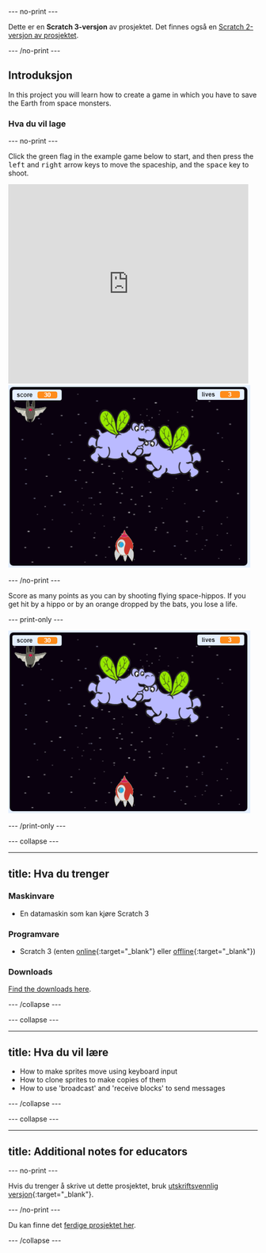 \--- no-print \---

Dette er en **Scratch 3-versjon** av prosjektet. Det finnes også en [Scratch 2-versjon av prosjektet](https://projects.raspberrypi.org/en/projects/clone-wars-scratch2).

\--- /no-print \---

## Introduksjon

In this project you will learn how to create a game in which you have to save the Earth from space monsters.

### Hva du vil lage

\--- no-print \---

Click the green flag in the example game below to start, and then press the <kbd>left</kbd> and <kbd>right</kbd> arrow keys to move the spaceship, and the <kbd>space</kbd> key to shoot.

<div class="scratch-preview">
  <iframe allowtransparency="true" width="485" height="402" src="https://scratch.mit.edu/projects/embed/276887163/?autostart=false" frameborder="0" scrolling="no"></iframe>
  <img src="images/showcase.png">
</div>

\--- /no-print \---

Score as many points as you can by shooting flying space-hippos. If you get hit by a hippo or by an orange dropped by the bats, you lose a life.

\--- print-only \---

![desc](images/showcase.png)

\--- /print-only \---

\--- collapse \---

* * *

## title: Hva du trenger

### Maskinvare

+ En datamaskin som kan kjøre Scratch 3

### Programvare

+ Scratch 3 (enten [online](https://rpf.io/scratchon){:target="_blank"} eller [offline](https://rpf.io/scratchoff){:target="_blank"})

### Downloads

[Find the downloads here](http://rpf.io/p/en/clone-wars-go).

\--- /collapse \---

\--- collapse \---

* * *

## title: Hva du vil lære

+ How to make sprites move using keyboard input
+ How to clone sprites to make copies of them
+ How to use 'broadcast' and 'receive blocks' to send messages

\--- /collapse \---

\--- collapse \---

* * *

## title: Additional notes for educators

\--- no-print \---

Hvis du trenger å skrive ut dette prosjektet, bruk [utskriftsvennlig versjon](https://projects.raspberrypi.org/en/projects/clone-wars/print){:target="_blank"}.

\--- /no-print \---

Du kan finne det [ferdige prosjektet her](http://rpf.io/p/en/clone-wars-get).

\--- /collapse \---